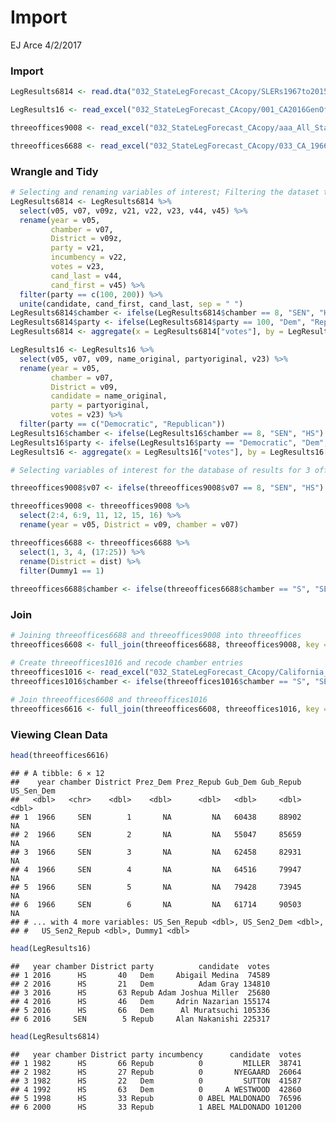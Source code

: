 Import
================
EJ Arce
4/2/2017

### Import

``` r
LegResults6814 <- read.dta("032_StateLegForecast_CAcopy/SLERs1967to2015_20160912b_CA.dta")

LegResults16 <- read_excel("032_StateLegForecast_CAcopy/001_CA2016GenOfficecopy.xls")

threeoffices9008 <- read_excel("032_StateLegForecast_CAcopy/aaa_All_States_1968_2010_2013_03_22_CAonly.xlsx")

threeoffices6688 <- read_excel("032_StateLegForecast_CAcopy/033_CA_1966to1988_20160715_FromNicole.xlsx")
```

### Wrangle and Tidy

``` r
# Selecting and renaming variables of interest; Filtering the dataset to only include democratic and republican candidates
LegResults6814 <- LegResults6814 %>%
  select(v05, v07, v09z, v21, v22, v23, v44, v45) %>%
  rename(year = v05,
         chamber = v07,
         District = v09z,
         party = v21,
         incumbency = v22,
         votes = v23,
         cand_last = v44,
         cand_first = v45) %>%
  filter(party == c(100, 200)) %>%
  unite(candidate, cand_first, cand_last, sep = " ")
LegResults6814$chamber <- ifelse(LegResults6814$chamber == 8, "SEN", "HS")
LegResults6814$party <- ifelse(LegResults6814$party == 100, "Dem", "Repub")
LegResults6814 <- aggregate(x = LegResults6814["votes"], by = LegResults6814[c("year", "chamber", "District", "party", "incumbency", "candidate")], sum)

LegResults16 <- LegResults16 %>%
  select(v05, v07, v09, name_original, partyoriginal, v23) %>%
  rename(year = v05,
         chamber = v07,
         District = v09,
         candidate = name_original,
         party = partyoriginal,
         votes = v23) %>%
  filter(party == c("Democratic", "Republican"))
LegResults16$chamber <- ifelse(LegResults16$chamber == 8, "SEN", "HS")
LegResults16$party <- ifelse(LegResults16$party == "Democratic", "Dem", "Repub")
LegResults16 <- aggregate(x = LegResults16["votes"], by = LegResults16[c("year", "chamber", "District", "party","candidate")], sum)

# Selecting variables of interest for the database of results for 3 offices, recoding v07 to return SEN or HS, and renaming v07 as "chamber" for 9008

threeoffices9008$v07 <- ifelse(threeoffices9008$v07 == 8, "SEN", "HS")

threeoffices9008 <- threeoffices9008 %>%
  select(2:4, 6:9, 11, 12, 15, 16) %>%
  rename(year = v05, District = v09, chamber = v07)

threeoffices6688 <- threeoffices6688 %>%
  select(1, 3, 4, (17:25)) %>%
  rename(District = dist) %>%
  filter(Dummy1 == 1)
  
threeoffices6688$chamber <- ifelse(threeoffices6688$chamber == "S", "SEN", "HS")
```

### Join

``` r
# Joining threeoffices6688 and threeoffices9008 into threeoffices
threeoffices6608 <- full_join(threeoffices6688, threeoffices9008, key = "year")

# Create threeoffices1016 and recode chamber entries
threeoffices1016 <- read_excel("032_StateLegForecast_CAcopy/California_2010_2016.xlsx")
threeoffices1016$chamber <- ifelse(threeoffices1016$chamber == "S", "SEN", "HS")

# Join threeoffices6608 and threeoffices1016
threeoffices6616 <- full_join(threeoffices6608, threeoffices1016, key = "year")
```

### Viewing Clean Data

``` r
head(threeoffices6616)
```

    ## # A tibble: 6 × 12
    ##    year chamber District Prez_Dem Prez_Repub Gub_Dem Gub_Repub US_Sen_Dem
    ##   <dbl>   <chr>    <dbl>    <dbl>      <dbl>   <dbl>     <dbl>      <dbl>
    ## 1  1966     SEN        1       NA         NA   60438     88902         NA
    ## 2  1966     SEN        2       NA         NA   55047     85659         NA
    ## 3  1966     SEN        3       NA         NA   62458     82931         NA
    ## 4  1966     SEN        4       NA         NA   64516     79947         NA
    ## 5  1966     SEN        5       NA         NA   79428     73945         NA
    ## 6  1966     SEN        6       NA         NA   61714     90503         NA
    ## # ... with 4 more variables: US_Sen_Repub <dbl>, US_Sen2_Dem <dbl>,
    ## #   US_Sen2_Repub <dbl>, Dummy1 <dbl>

``` r
head(LegResults16)
```

    ##   year chamber District party          candidate  votes
    ## 1 2016      HS       40   Dem     Abigail Medina  74589
    ## 2 2016      HS       21   Dem          Adam Gray 134810
    ## 3 2016      HS       63 Repub Adam Joshua Miller  25680
    ## 4 2016      HS       46   Dem     Adrin Nazarian 155174
    ## 5 2016      HS       66   Dem      Al Muratsuchi 105336
    ## 6 2016     SEN        5 Repub     Alan Nakanishi 225317

``` r
head(LegResults6814)
```

    ##   year chamber District party incumbency      candidate  votes
    ## 1 1982      HS       66 Repub          0         MILLER  38741
    ## 2 1982      HS       27 Repub          0       NYEGAARD  26064
    ## 3 1982      HS       22   Dem          0         SUTTON  41587
    ## 4 1992      HS       63   Dem          0     A WESTWOOD  42860
    ## 5 1998      HS       33 Repub          0 ABEL MALDONADO  76596
    ## 6 2000      HS       33 Repub          1 ABEL MALDONADO 101200
